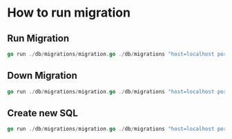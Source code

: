 # How to run migration

## Run Migration

```go
go run ./db/migrations/migration.go ./db/migrations "host=localhost port=5432 user=postgres dbname=shopeefun password=postgres sslmode=disable" up
```

## Down Migration

```go
go run ./db/migrations/migration.go ./db/migrations "host=localhost port=5432 user=postgres dbname=shopeefun password=postgres sslmode=disable" down
```

## Create new SQL

```go
go run ./db/migrations/migration.go ./db/migrations "host=localhost port=5432 user=postgres dbname=shopeefun sslmode=disable" create add_user_table sql
```
